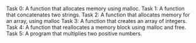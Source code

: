 Task 0: A function that allocates memory using malloc.
Task 1: A function that concatenates two strings.
Task 2: A  function that allocates memory for an array, using malloc
Task 3: A function that creates an array of integers.
Task 4: A function that reallocates a memory block using malloc and free.
Task 5: A program that multiplies two positive numbers.
